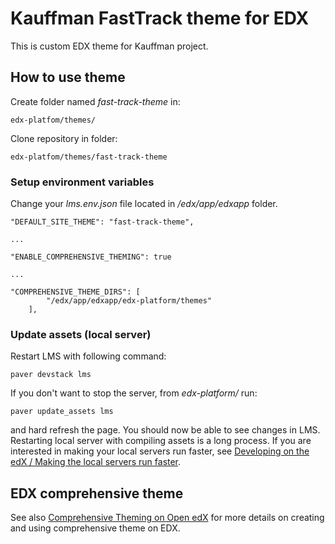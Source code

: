 # Kauffman FastTrack theme for EDX

This is custom EDX theme for Kauffman project. 

## How to use theme

Create folder named *fast-track-theme* in:
```
edx-platfom/themes/
```

Clone repository in folder:

```
edx-platfom/themes/fast-track-theme
```

### Setup environment variables

Change your *lms.env.json* file located in */edx/app/edxapp* folder.

```
"DEFAULT_SITE_THEME": "fast-track-theme",

...

"ENABLE_COMPREHENSIVE_THEMING": true

...

"COMPREHENSIVE_THEME_DIRS": [
        "/edx/app/edxapp/edx-platform/themes"
    ],
```
### Update assets (local server)

Restart LMS with following command:
```
paver devstack lms
```

If you don't want to stop the server, from *edx-platform/* run:
```
paver update_assets lms
```
and hard refresh the page. You should now be able to see changes in LMS.
Restarting local server with compiling assets is a long process. If you are interested in making your local servers run faster, see [Developing on the edX / Making the local servers run faster](https://github.com/edx/edx-platform/wiki/Developing-on-the-edX-Developer-Stack#making-the-local-servers-run-faster).

## EDX comprehensive theme

See also [Comprehensive Theming on Open edX](https://dehamzah.com/openedx/comprehensive-theming-on-openedx/) for more details on creating and using comprehensive theme on EDX.
